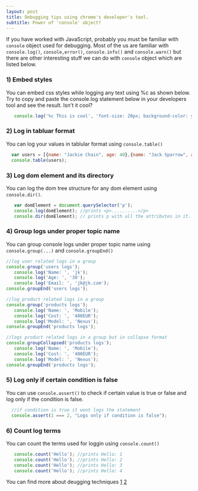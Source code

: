 ```yaml
---
layout: post
title: Debugging tips using chrome's developer's tool.
subtitle: Power of 'console' object?
---
```


If you have worked with JavaScript, probably you must be familiar with `console` object used for debugging. Most of the us are familiar with `console.log()`, `console,error()`, `console.info()` and `console.warn()` but there are other interesting stuff we can do with `console` object which are listed below.

### 1) Embed styles
You can embed css styles while logging any text using %c as shown below. Try to copy and paste the console.log statement below in your developers tool and see the result. Isn't it cool?

```javascript
   console.log('%c This is cool', 'font-size: 20px; background-color: yellow; border: 5px solid red;');
```

### 2) Log in tabluar format
You can log your values in tablular format using `console.table()`

```javascript
  var users = [{name: "Jackie Chain", age: 40},{name: "Jack Sparrow", age: 30},{name: "Tom Hanks", age: 40}];
  console.table(users);
```
### 3) Log dom element and its directory
You can log the dom tree structure for any dom element using `console.dir()`.

```javascript
   var domElement = document.querySelector('p');
   console.log(domElement); //prints <p>..........</p>
   console.dir(domElement); // prints p with all the attributes in it.
```

### 4) Group logs under proper topic name
You can group console logs under proper topic name using `console.group(...)` and `console.groupEnd()`

```javascript
//log user related logs in a group
console.group('users logs'); 
   console.log('Name: ', 'jk');
   console.log('Age: ', '30'); 
   console.log('Email: ', 'jk@jk.com');
console.groupEnd('users logs');

//log product related logs in a group
console.group('products logs'); 
   console.log('Name: ', 'Mobile');
   console.log('Cost: ', '400EUR'); 
   console.log('Model: ', 'Nexus');
console.groupEnd('products logs');

//logs product related logs in a group but in collapse format
console.groupCollapsed('products logs'); 
   console.log('Name: ', 'Mobile');
   console.log('Cost: ', '400EUR'); 
   console.log('Model: ', 'Nexus');
console.groupEnd('products logs');
```

### 5) Log only if certain condition is false
You can use `console.assert()` to check if certain value is true or false and log only if the condition is false.

```javascript
  //if condition is true it wont logs the statement 
  console.assert(1 === 2, "Logs only if condition is false");
```

### 6) Count log terms
You can count the terms used for loggin using `console.count()`

```javascript
   console.count('Hello'); //prints Hello: 1
   console.count('Hello'); //prints Hello: 2
   console.count('Hello'); //prints Hello: 3
   console.count('Hello'); //prints Hello: 4
```

You can find more about deugging techniques [1](https://developers.google.com/web/tools/chrome-devtools/console/)
[2](http://blog.teamtreehouse.com/mastering-developer-tools-console)
